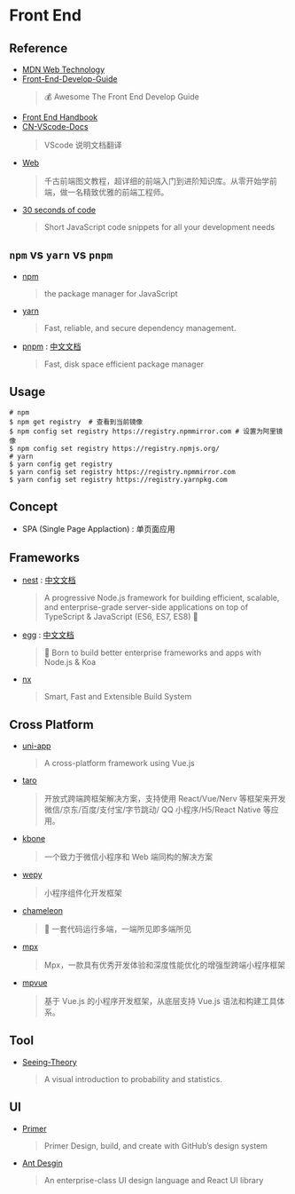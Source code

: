 # Front End

## Reference

- [MDN Web Technology](https://developer.mozilla.org/zh-CN/docs/Web)
- [Front-End-Develop-Guide](https://github.com/icepy/Front-End-Develop-Guide)
    > 💰 Awesome The Front End Develop Guide
- [Front End Handbook](https://github.com/dwqs/front-end-handbook)
- [CN-VScode-Docs](https://github.com/jeasonstudio/CN-VScode-Docs)
    > VScode 说明文档翻译
- [Web](https://github.com/qianguyihao/Web)
    > 千古前端图文教程，超详细的前端入门到进阶知识库。从零开始学前端，做一名精致优雅的前端工程师。
- [30 seconds of code](https://github.com/30-seconds/30-seconds-of-code)
    > Short JavaScript code snippets for all your development needs

## `npm` vs `yarn` vs `pnpm`

- [npm](https://github.com/npm/cli)
    > the package manager for JavaScript
- [yarn](https://github.com/yarnpkg/yarn)
    > Fast, reliable, and secure dependency management.
- [pnpm](https://github.com/pnpm/pnpm) : [中文文档](https://pnpm.io/zh/)
    > Fast, disk space efficient package manager

## Usage

```shell
# npm
$ npm get registry  # 查看到当前镜像
$ npm config set registry https://registry.npmmirror.com # 设置为阿里镜像
$ npm config set registry https://registry.npmjs.org/
# yarn
$ yarn config get registry 
$ yarn config set registry https://registry.npmmirror.com
$ yarn config set registry https://registry.yarnpkg.com
```

## Concept

- SPA (Single Page Applaction) : 单页面应用

## Frameworks

- [nest](https://github.com/nestjs/nest) : [中文文档](https://docs.nestjs.cn/)
    > A progressive Node.js framework for building efficient, scalable, and enterprise-grade server-side applications on top of TypeScript & JavaScript (ES6, ES7, ES8) 🚀
- [egg](https://github.com/eggjs/egg) : [中文文档](https://www.eggjs.org/zh-CN)
    > 🥚 Born to build better enterprise frameworks and apps with Node.js & Koa
- [nx](https://github.com/nrwl/nx)
    > Smart, Fast and Extensible Build System

## Cross Platform

- [uni-app](https://github.com/dcloudio/uni-app)
    > A cross-platform framework using Vue.js
- [taro](https://github.com/NervJS/taro)
    > 开放式跨端跨框架解决方案，支持使用 React/Vue/Nerv 等框架来开发微信/京东/百度/支付宝/字节跳动/ QQ 小程序/H5/React Native 等应用。
- [kbone](https://github.com/Tencent/kbone)
    > 一个致力于微信小程序和 Web 端同构的解决方案
- [wepy](https://github.com/Tencent/wepy)
    > 小程序组件化开发框架
- [chameleon](https://github.com/didi/chameleon)
    > 🦎 一套代码运行多端，一端所见即多端所见
- [mpx](https://github.com/didi/mpx)
    > Mpx，一款具有优秀开发体验和深度性能优化的增强型跨端小程序框架
- [mpvue](https://github.com/Meituan-Dianping/mpvue)
    > 基于 Vue.js 的小程序开发框架，从底层支持 Vue.js 语法和构建工具体系。

## Tool

- [Seeing-Theory](https://github.com/seeingtheory/Seeing-Theory)
    > A visual introduction to probability and statistics.

## UI

- [Primer](https://primer.style/)
    > Primer Design, build, and create with GitHub’s design system
- [Ant Desgin](https://ant.design)
    > An enterprise-class UI design language and React UI library

